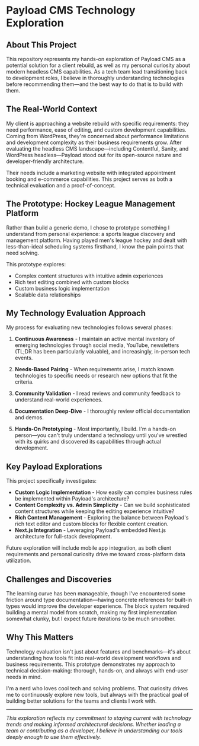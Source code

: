 # Payload CMS Technology Exploration

## About This Project

This repository represents my hands-on exploration of Payload CMS as a potential solution for a client rebuild, as well as my personal curiosity about modern headless CMS capabilities. As a tech team lead transitioning back to development roles, I believe in thoroughly understanding technologies before recommending them—and the best way to do that is to build with them.

## The Real-World Context

My client is approaching a website rebuild with specific requirements: they need performance, ease of editing, and custom development capabilities. Coming from WordPress, they're concerned about performance limitations and development complexity as their business requirements grow. After evaluating the headless CMS landscape—including Contentful, Sanity, and WordPress headless—Payload stood out for its open-source nature and developer-friendly architecture.

Their needs include a marketing website with integrated appointment booking and e-commerce capabilities. This project serves as both a technical evaluation and a proof-of-concept.

## The Prototype: Hockey League Management Platform

Rather than build a generic demo, I chose to prototype something I understand from personal experience: a sports league discovery and management platform. Having played men's league hockey and dealt with less-than-ideal scheduling systems firsthand, I know the pain points that need solving.

This prototype explores:
- Complex content structures with intuitive admin experiences
- Rich text editing combined with custom blocks
- Custom business logic implementation
- Scalable data relationships

## My Technology Evaluation Approach

My process for evaluating new technologies follows several phases:

1. **Continuous Awareness** - I maintain an active mental inventory of emerging technologies through social media, YouTube, newsletters (TL;DR has been particularly valuable), and increasingly, in-person tech events.

2. **Needs-Based Pairing** - When requirements arise, I match known technologies to specific needs or research new options that fit the criteria.

3. **Community Validation** - I read reviews and community feedback to understand real-world experiences.

4. **Documentation Deep-Dive** - I thoroughly review official documentation and demos.

5. **Hands-On Prototyping** - Most importantly, I build. I'm a hands-on person—you can't truly understand a technology until you've wrestled with its quirks and discovered its capabilities through actual development.

## Key Payload Explorations

This project specifically investigates:

- **Custom Logic Implementation** - How easily can complex business rules be implemented within Payload's architecture?
- **Content Complexity vs. Admin Simplicity** - Can we build sophisticated content structures while keeping the editing experience intuitive?
- **Rich Content Management** - Exploring the balance between Payload's rich text editor and custom blocks for flexible content creation.
- **Next.js Integration** - Leveraging Payload's embedded Next.js architecture for full-stack development.

Future exploration will include mobile app integration, as both client requirements and personal curiosity drive me toward cross-platform data utilization.

## Challenges and Discoveries

The learning curve has been manageable, though I've encountered some friction around type documentation—having concrete references for built-in types would improve the developer experience. The block system required building a mental model from scratch, making my first implementation somewhat clunky, but I expect future iterations to be much smoother.

## Why This Matters

Technology evaluation isn't just about features and benchmarks—it's about understanding how tools fit into real-world development workflows and business requirements. This prototype demonstrates my approach to technical decision-making: thorough, hands-on, and always with end-user needs in mind.

I'm a nerd who loves cool tech and solving problems. That curiosity drives me to continuously explore new tools, but always with the practical goal of building better solutions for the teams and clients I work with.

---

*This exploration reflects my commitment to staying current with technology trends and making informed architectural decisions. Whether leading a team or contributing as a developer, I believe in understanding our tools deeply enough to use them effectively.*
